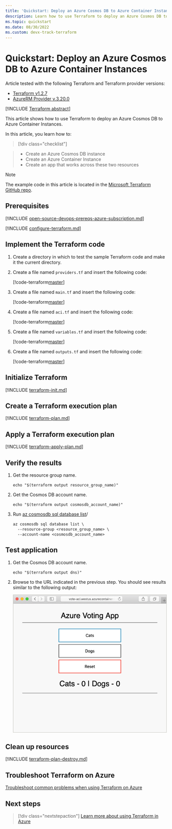 ```yaml
---
title: 'Quickstart: Deploy an Azure Cosmos DB to Azure Container Instances'
description: Learn how to use Terraform to deploy an Azure Cosmos DB to Azure Container Instances
ms.topic: quickstart
ms.date: 08/30/2022
ms.custom: devx-track-terraform
---
```


# Quickstart: Deploy an Azure Cosmos DB to Azure Container Instances

Article tested with the following Terraform and Terraform provider versions:

- [Terraform v1.2.7](https://releases.hashicorp.com/terraform/)
- [AzureRM Provider v.3.20.0](https://registry.terraform.io/providers/hashicorp/azurerm/latest/docs)

[!INCLUDE [Terraform abstract](./includes/abstract.md)]

This article shows how to use Terraform to deploy an Azure Cosmos DB to Azure Container Instances.

In this article, you learn how to:
> [!div class="checklist"]

> * Create an Azure Cosmos DB instance
> * Create an Azure Container Instance
> * Create an app that works across these two resources

> [!NOTE]
> The example code in this article is located in the [Microsoft Terraform GitHub repo](https://github.com/Azure/terraform/tree/master/quickstart/101-cosmos-db-azure-container-instance).

## Prerequisites

[!INCLUDE [open-source-devops-prereqs-azure-subscription.md](../includes/open-source-devops-prereqs-azure-subscription.md)]

[!INCLUDE [configure-terraform.md](includes/configure-terraform.md)]

## Implement the Terraform code

1. Create a directory in which to test the sample Terraform code and make it the current directory.

1. Create a file named `providers.tf` and insert the following code:

    [!code-terraform[master](~/../terraform_samples/quickstart/101-cosmos-db-azure-container-instance/providers.tf)]

1. Create a file named `main.tf` and insert the following code:

    [!code-terraform[master](~/../terraform_samples/quickstart/101-cosmos-db-azure-container-instance/main.tf)]

1. Create a file named `aci.tf` and insert the following code:

    [!code-terraform[master](~/../terraform_samples/quickstart/101-cosmos-db-azure-container-instance/aci.tf)]

1. Create a file named `variables.tf` and insert the following code:

    [!code-terraform[master](~/../terraform_samples/quickstart/101-cosmos-db-azure-container-instance/variables.tf)]

1. Create a file named `outputs.tf` and insert the following code:

    [!code-terraform[master](~/../terraform_samples/quickstart/101-cosmos-db-azure-container-instance/outputs.tf)]

## Initialize Terraform

[!INCLUDE [terraform-init.md](includes/terraform-init.md)]

## Create a Terraform execution plan

[!INCLUDE [terraform-plan.md](includes/terraform-plan.md)]

## Apply a Terraform execution plan

[!INCLUDE [terraform-apply-plan.md](includes/terraform-apply-plan.md)]

## Verify the results

1. Get the resource group name.

    ```console
    echo "$(terraform output resource_group_name)"
    ```

1. Get the Cosmos DB account name.

    ```console
    echo "$(terraform output cosmosdb_account_name)"
    ```

1. Run [az cosmosdb sql database list](/cli/azure/cosmosdb/sql/database#az-cosmosdb-sql-database-list)/

    ```azurecli
    az cosmosdb sql database list \
      --resource-group <resource_group_name> \
      --account-name <cosmosdb_account_name>
    ```
  
## Test application

1. Get the Cosmos DB account name.

    ```console
    echo "$(terraform output dns)"
    ```

1. Browse to the URL indicated in the previous step. You should see results similar to the following output:

    ![Azure vote application](media/deploy-azure-cosmos-db-to-azure-container-instances/azure-vote.jpg)

## Clean up resources

[!INCLUDE [terraform-plan-destroy.md](includes/terraform-plan-destroy.md)]

## Troubleshoot Terraform on Azure

[Troubleshoot common problems when using Terraform on Azure](troubleshoot.md)

## Next steps

> [!div class="nextstepaction"] 
> [Learn more about using Terraform in Azure](/azure/terraform)
